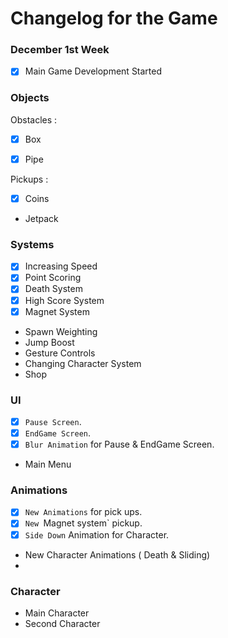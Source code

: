 
# Changelog for the Game


### December 1st Week

- [x] Main Game Development Started




### Objects

Obstacles :

- [x] Box
- [x] Pipe


Pickups :
- [x] Coins
- Jetpack


### Systems
- [x] Increasing Speed
- [x] Point Scoring
- [x] Death System
- [x] High Score System
- [x] Magnet System
- Spawn Weighting
- Jump Boost
- Gesture Controls
- Changing Character System
- Shop



### UI

- [x] `Pause Screen`.
- [x] `EndGame Screen`.
- [x]  `Blur Animation` for Pause & EndGame Screen.
- Main Menu




### Animations
- [x] `New Animations` for pick ups.
- [x] `New `Magnet system` pickup.
- [x] `Side Down` Animation for Character.
- New Character Animations ( Death & Sliding)
- 

### Character

- Main Character
- Second Character






